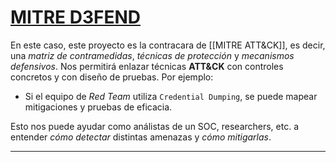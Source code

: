# [MITRE D3FEND](https://d3fend.mitre.org/)

En este caso, este proyecto es la contracara de [[MITRE ATT&CK]], es decir, una *matriz de contramedidas*, *técnicas de protección* y *mecanismos defensivos*. Nos permitirá enlazar técnicas **ATT&CK** con controles concretos y con diseño de pruebas. Por ejemplo:

- Si el equipo de *Red Team* utiliza `Credential Dumping`, se puede mapear mitigaciones y pruebas de eficacia.

Esto nos puede ayudar como análistas de un SOC, researchers, etc. a entender *cómo detectar* distintas amenazas y *cómo mitigarlas*.

-----